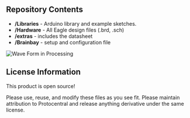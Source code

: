 ﻿
Repository Contents
-------------------
* **/Libraries** - Arduino library and example sketches.
* **/Hardware** - All Eagle design files (.brd, .sch)
* **/extras** - includes the datasheet
* **/Brainbay** - setup  and configuration file

![Wave Form in Processing](https://github.com/Protocentral/HealthyPi/blob/master/Processing/Final-Output/output.png)


License Information
-------------------
This product is open source!

Please use, reuse, and modify these files as you see fit. Please maintain attribution to Protocentral and release anything derivative under the same license.
